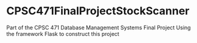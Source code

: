 # CPSC471FinalProjectStockScanner
Part of the CPSC 471 Database Management Systems Final Project 
Using the framework Flask to construct this project

